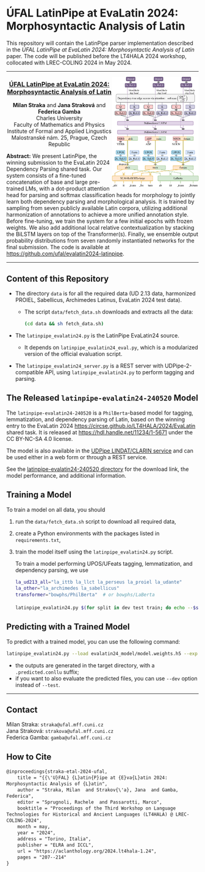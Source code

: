 # ÚFAL LatinPipe at EvaLatin 2024: Morphosyntactic Analysis of Latin

This repository will contain the LatinPipe parser implementation described in
the _ÚFAL LatinPipe at EvaLatin 2024: Morphosyntactic Analysis of Latin_ paper.
The code will be published before the LT4HALA 2024 workshop, collocated with LREC-COLING 2024 in May 2024.

---

<img src="figures/LatinPipe.svg" alt="LatinPipe Architecture" align="right" style="width: 45%">

<h3 align="center"><a href="https://aclanthology.org/2024.lt4hala-1.24/">ÚFAL LatinPipe at EvaLatin 2024: Morphosyntactic Analysis of Latin</a></h3>

<p align="center">
  <b>Milan Straka</b> and <b>Jana Straková</b> and <b>Federica Gamba</b><br>
  Charles University<br>
  Faculty of Mathematics and Physics<br>
  Institute of Formal and Applied Lingustics<br>
  Malostranské nám. 25, Prague, Czech Republic
</p>

**Abstract:** We present LatinPipe, the winning submission to the EvaLatin 2024
Dependency Parsing shared task. Our system consists of a fine-tuned
concatenation of base and large pre-trained LMs, with a dot-product attention
head for parsing and softmax classification heads for morphology to jointly
learn both dependency parsing and morphological analysis. It is trained by
sampling from seven publicly available Latin corpora, utilizing additional
harmonization of annotations to achieve a more unified annotation style. Before
fine-tuning, we train the system for a few initial epochs with frozen weights.
We also add additional local relative contextualization by stacking the BiLSTM
layers on top of the Transformer(s). Finally, we ensemble output probability
distributions from seven randomly instantiated networks for the final
submission. The code is available at <a href="https://github.com/ufal/evalatin2024-latinpipe">https://github.com/ufal/evalatin2024-latinpipe</a>.<br clear="both">

---

## Content of this Repository

- The directory `data` is for all the required data (UD 2.13 data, harmonized
  PROIEL, Sabellicus, Archimedes Latinus, EvaLatin 2024 test data).
  - The script `data/fetch_data.sh` downloads and extracts all the data:
    ```sh
    (cd data && sh fetch_data.sh)
    ```

- The `latinpipe_evalatin24.py` is the LatinPipe EvaLatin24 source.
  - It depends on `latinpipe_evalatin24_eval.py`, which is a modularized version
    of the official evaluation script.

- The `latinpipe_evalatin24_server.py` is a REST server with UDPipe-2-compatible
  API, using `latinpipe_evalatin24.py` to perform tagging and parsing.

## The Released `latinpipe-evalatin24-240520` Model

The `latinpipe-evalatin24-240520` is a `PhilBerta`-based model for tagging,
lemmatization, and dependency parsing of Latin, based on the winning entry
to the EvaLatin 2024 <https://circse.github.io/LT4HALA/2024/EvaLatin> shared
task. It is released at https://hdl.handle.net/11234/1-5671 under the CC
BY-NC-SA 4.0 license.

The model is also available in the [UDPipe LINDAT/CLARIN service](http://lindat.mff.cuni.cz/services/udpipe/)
 and can be used either in a web form or through a REST service.

See the [latinpipe-evalatin24-240520 directory](latinpipe-evalatin24-240520/) for
the download link, the model performance, and additional information.

## Training a Model

To train a model on all data, you should
1. run the `data/fetch_data.sh` script to download all required data,
2. create a Python environments with the packages listed in `requirements.txt`,
3. train the model itself using the `latinpipe_evalatin24.py` script.

   To train a model performing UPOS/UFeats tagging, lemmatization, and
   dependency parsing, we use
   ```sh
   la_ud213_all="la_ittb la_llct la_perseus la_proiel la_udante"
   la_other="la_archimedes la_sabellicus"
   transformer="bowphs/PhilBerta"  # or bowphs/LaBerta

   latinpipe_evalatin24.py $(for split in dev test train; do echo --$split; for tb in $la_ud213_all; do [ $tb-$split = la_proiel-train ] && tb=la_proielh; echo data/$tb/$tb-ud-$split.conllu; done; done) $(for tb in $la_other; do echo data/$tb/$tb-train.conllu; done) --transformers $transformer --epochs=30 --exp=evalatin24_model --subword_combination=last --epochs_frozen=10 --batch_size=64 --save_checkpoint
   ```

## Predicting with a Trained Model

To predict with a trained model, you can use the following command:
```sh
latinpipe_evalatin24.py --load evalatin24_model/model.weights.h5 --exp target_directory --test input1.conllu input2.conllu
```
- the outputs are generated in the target directory, with a `.predicted.conllu` suffix;
- if you want to also evaluate the predicted files, you can use `--dev` option instead of `--test`.

---

## Contact

Milan Straka: ``straka@ufal.mff.cuni.cz``\
Jana Straková: ``strakova@ufal.mff.cuni.cz``\
Federica Gamba: ``gamba@ufal.mff.cuni.cz``

## How to Cite

```
@inproceedings{straka-etal-2024-ufal,
    title = "{{\'U}FAL} {L}atin{P}ipe at {E}va{L}atin 2024: Morphosyntactic Analysis of {L}atin",
    author = "Straka, Milan  and Strakov{\'a}, Jana  and Gamba, Federica",
    editor = "Sprugnoli, Rachele  and Passarotti, Marco",
    booktitle = "Proceedings of the Third Workshop on Language Technologies for Historical and Ancient Languages (LT4HALA) @ LREC-COLING-2024",
    month = may,
    year = "2024",
    address = "Torino, Italia",
    publisher = "ELRA and ICCL",
    url = "https://aclanthology.org/2024.lt4hala-1.24",
    pages = "207--214"
}
```
